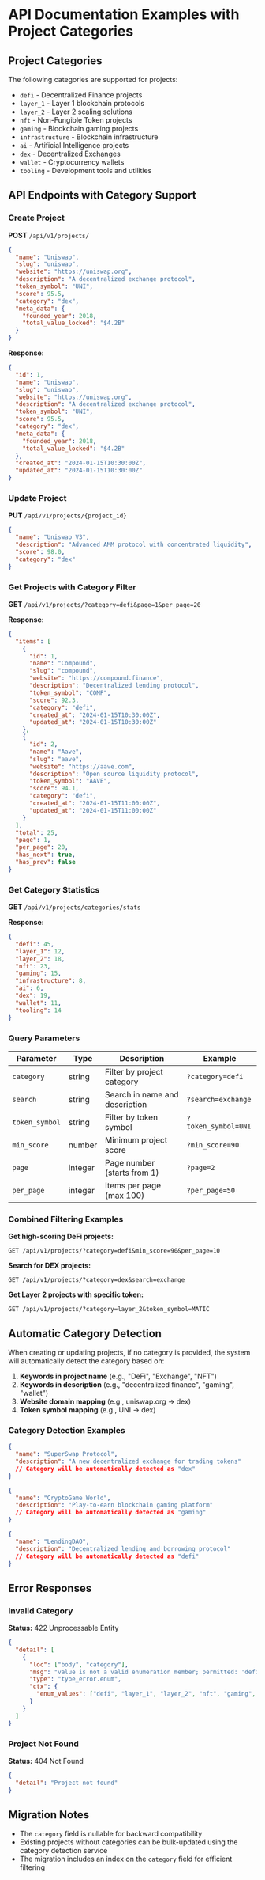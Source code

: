 # API Documentation Examples with Project Categories

## Project Categories

The following categories are supported for projects:

- `defi` - Decentralized Finance projects
- `layer_1` - Layer 1 blockchain protocols
- `layer_2` - Layer 2 scaling solutions
- `nft` - Non-Fungible Token projects
- `gaming` - Blockchain gaming projects
- `infrastructure` - Blockchain infrastructure
- `ai` - Artificial Intelligence projects
- `dex` - Decentralized Exchanges
- `wallet` - Cryptocurrency wallets
- `tooling` - Development tools and utilities

## API Endpoints with Category Support

### Create Project

**POST** `/api/v1/projects/`

```json
{
  "name": "Uniswap",
  "slug": "uniswap",
  "website": "https://uniswap.org",
  "description": "A decentralized exchange protocol",
  "token_symbol": "UNI",
  "score": 95.5,
  "category": "dex",
  "meta_data": {
    "founded_year": 2018,
    "total_value_locked": "$4.2B"
  }
}
```

**Response:**
```json
{
  "id": 1,
  "name": "Uniswap",
  "slug": "uniswap",
  "website": "https://uniswap.org",
  "description": "A decentralized exchange protocol",
  "token_symbol": "UNI",
  "score": 95.5,
  "category": "dex",
  "meta_data": {
    "founded_year": 2018,
    "total_value_locked": "$4.2B"
  },
  "created_at": "2024-01-15T10:30:00Z",
  "updated_at": "2024-01-15T10:30:00Z"
}
```

### Update Project

**PUT** `/api/v1/projects/{project_id}`

```json
{
  "name": "Uniswap V3",
  "description": "Advanced AMM protocol with concentrated liquidity",
  "score": 98.0,
  "category": "dex"
}
```

### Get Projects with Category Filter

**GET** `/api/v1/projects/?category=defi&page=1&per_page=20`

**Response:**
```json
{
  "items": [
    {
      "id": 1,
      "name": "Compound",
      "slug": "compound",
      "website": "https://compound.finance",
      "description": "Decentralized lending protocol",
      "token_symbol": "COMP",
      "score": 92.3,
      "category": "defi",
      "created_at": "2024-01-15T10:30:00Z",
      "updated_at": "2024-01-15T10:30:00Z"
    },
    {
      "id": 2,
      "name": "Aave",
      "slug": "aave",
      "website": "https://aave.com",
      "description": "Open source liquidity protocol",
      "token_symbol": "AAVE",
      "score": 94.1,
      "category": "defi",
      "created_at": "2024-01-15T11:00:00Z",
      "updated_at": "2024-01-15T11:00:00Z"
    }
  ],
  "total": 25,
  "page": 1,
  "per_page": 20,
  "has_next": true,
  "has_prev": false
}
```

### Get Category Statistics

**GET** `/api/v1/projects/categories/stats`

**Response:**
```json
{
  "defi": 45,
  "layer_1": 12,
  "layer_2": 18,
  "nft": 23,
  "gaming": 15,
  "infrastructure": 8,
  "ai": 6,
  "dex": 19,
  "wallet": 11,
  "tooling": 14
}
```

### Query Parameters

| Parameter | Type | Description | Example |
|-----------|------|-------------|---------|
| `category` | string | Filter by project category | `?category=defi` |
| `search` | string | Search in name and description | `?search=exchange` |
| `token_symbol` | string | Filter by token symbol | `?token_symbol=UNI` |
| `min_score` | number | Minimum project score | `?min_score=90` |
| `page` | integer | Page number (starts from 1) | `?page=2` |
| `per_page` | integer | Items per page (max 100) | `?per_page=50` |

### Combined Filtering Examples

**Get high-scoring DeFi projects:**
```
GET /api/v1/projects/?category=defi&min_score=90&per_page=10
```

**Search for DEX projects:**
```
GET /api/v1/projects/?category=dex&search=exchange
```

**Get Layer 2 projects with specific token:**
```
GET /api/v1/projects/?category=layer_2&token_symbol=MATIC
```

## Automatic Category Detection

When creating or updating projects, if no category is provided, the system will automatically detect the category based on:

1. **Keywords in project name** (e.g., "DeFi", "Exchange", "NFT")
2. **Keywords in description** (e.g., "decentralized finance", "gaming", "wallet")
3. **Website domain mapping** (e.g., uniswap.org → dex)
4. **Token symbol mapping** (e.g., UNI → dex)

### Category Detection Examples

```json
{
  "name": "SuperSwap Protocol",
  "description": "A new decentralized exchange for trading tokens"
  // Category will be automatically detected as "dex"
}
```

```json
{
  "name": "CryptoGame World",
  "description": "Play-to-earn blockchain gaming platform"
  // Category will be automatically detected as "gaming"
}
```

```json
{
  "name": "LendingDAO",
  "description": "Decentralized lending and borrowing protocol"
  // Category will be automatically detected as "defi"
}
```

## Error Responses

### Invalid Category

**Status:** 422 Unprocessable Entity

```json
{
  "detail": [
    {
      "loc": ["body", "category"],
      "msg": "value is not a valid enumeration member; permitted: 'defi', 'layer_1', 'layer_2', 'nft', 'gaming', 'infrastructure', 'ai', 'dex', 'wallet', 'tooling'",
      "type": "type_error.enum",
      "ctx": {
        "enum_values": ["defi", "layer_1", "layer_2", "nft", "gaming", "infrastructure", "ai", "dex", "wallet", "tooling"]
      }
    }
  ]
}
```

### Project Not Found

**Status:** 404 Not Found

```json
{
  "detail": "Project not found"
}
```

## Migration Notes

- The `category` field is nullable for backward compatibility
- Existing projects without categories can be bulk-updated using the category detection service
- The migration includes an index on the `category` field for efficient filtering